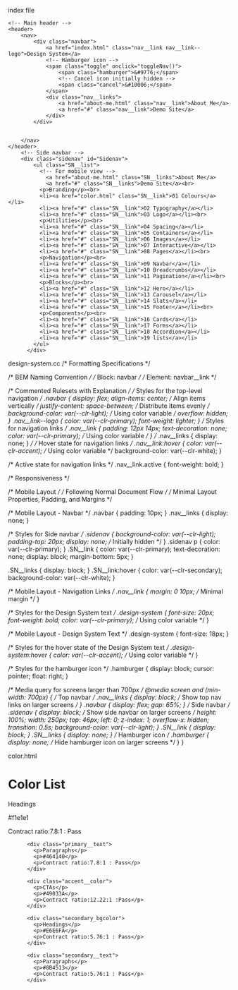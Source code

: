index file

<!DOCTYPE html>
<html lang="en">
<head>
    <meta charset="UTF-8">
    <meta name="viewport" content="width=device-width, initial-scale=1.0">
    <title>Document</title>
    <!-- External files' links -->
    <link rel="stylesheet" href="styles.css">
    <link rel="stylesheet" href="design-system.css">
    <script src="design-system.js" defer></script>
</head>
<body>
 
    <!-- Main header -->
    <header>
        <nav>
            <div class="navbar">
                <a href="index.html" class="nav__link nav__link--logo">Design System</a> 
                <!-- Hamburger icon -->
                <span class="toggle" onclick="toggleNav()">
                    <span class="hamburger">&#9776;</span>
                    <!-- Cancel icon initially hidden -->
                    <span class="cancel">&#10006;</span>
                </span>
                <div class="nav__links">
                    <a href="about-me.html" class="nav__link">About Me</a>
                    <a href="#" class="nav__link">Demo Site</a>
                </div>
            </div>
                
            
        </nav>
    </header>   
        <!-- Side navbar -->
        <div class="sidenav" id="Sidenav">
            <ul class="SN__list">
              <!-- For mobile view -->
                <a href="about-me.html" class="SN__links">About Me</a>
                <a href="#" class="SN__links">Demo Site</a><br>
              <p>Branding</p><br>
              <li><a href="color.html" class="SN__link">01 Colours</a></li>
              <li><a href="#" class="SN__link">02 Typography</a></li>
              <li><a href="#" class="SN__link">03 Logo</a></li><br> 
              <p>Utilities</p><br>
              <li><a href="#" class="SN__link">04 Spacing</a></li>
              <li><a href="#" class="SN__link">05 Containers</a></li>
              <li><a href="#" class="SN__link">06 Images</a></li>
              <li><a href="#" class="SN__link">07 Interactive</a></li>
              <li><a href="#" class="SN__link">08 Pages</a></li><br>
              <p>Navigation</p><br>
              <li><a href="#" class="SN__link">09 Navbar</a></li>
              <li><a href="#" class="SN__link">10 Breadcrumbs</a></li>
              <li><a href="#" class="SN__link">11 Pagination</a></li><br>
              <p>Blocks</p><br>
              <li><a href="#" class="SN__link">12 Hero</a></li>
              <li><a href="#" class="SN__link">13 Carousel</a></li>
              <li><a href="#" class="SN__link">14 Slats</a></li>
              <li><a href="#" class="SN__link">15 Footer</a></li><br>
              <p>Components</p><br>
              <li><a href="#" class="SN__link">16 Cards</a></li>
              <li><a href="#" class="SN__link">17 Forms</a></li>
              <li><a href="#" class="SN__link">18 Accordion</a></li>
              <li><a href="#" class="SN__link">19 lists</a></li>
            </ul>
          </div>

</body>
</html>


design-system.cc
/* Formatting Specifications */

/* BEM Naming Convention */
/* Block: navbar */
/* Element: navbar__link */

/* Commented Rulesets with Explanation */
/* Styles for the top-level navigation */
.navbar {
    display: flex;
    align-items: center; /* Align items vertically */
    justify-content: space-between; /* Distribute items evenly */
    background-color: var(--clr-light); /* Using color variable */
    overflow: hidden;
}
.nav__link--logo {
    color: var(--clr-primary);
    font-weight: lighter;
}
/* Styles for navigation links */
.nav__link {
    padding: 12px 14px;
    text-decoration: none;
    color: var(--clr-primary); /* Using color variable */
}
/* .nav__links {
    display: none;
} */
/* Hover state for navigation links */
.nav__link:hover {
    color: var(--clr-accent); /* Using color variable */
    background-color: var(--clr-white);
}

/* Active state for navigation links */
.nav__link.active {
    font-weight: bold;
}

/* Responsiveness */

/* Mobile Layout */
/* Following Normal Document Flow */
/* Minimal Layout Properties, Padding, and Margins */

/* Mobile Layout - Navbar */
.navbar {
    padding: 10px;
}
.nav__links {
    display: none;
}

/* Styles for Side navbar */
.sidenav {
    background-color: var(--clr-light);
    padding-top: 20px;
    display: none; /* Initially hidden */
}
.sidenav p {
    color: var(--clr-primary);
}
.SN__link {
    color: var(--clr-primary);
    text-decoration: none;
    display: block;
    margin-bottom: 5px;
}
  
.SN__links {
    display: block;
}
.SN__link:hover {
    color: var(--clr-secondary);
    background-color: var(--clr-white);
}

/* Mobile Layout - Navigation Links */
.nav__link {
    margin: 0 10px; /* Minimal margin */
}

/* Styles for the Design System text */
.design-system {
    font-size: 20px;
    font-weight: bold;
    color: var(--clr-primary); /* Using color variable */
}

/* Mobile Layout - Design System Text */
.design-system {
    font-size: 18px;
}

/* Styles for the hover state of the Design System text */
.design-system:hover {
    color: var(--clr-accent); /* Using color variable */
}

/* Styles for the hamburger icon */
.hamburger {
    display: block;
    cursor: pointer;
    float: right;
}


/* Media query for screens larger than 700px */
@media screen and (min-width: 700px) {
    /* Top navbar */
    .nav__links {
        display: block; /* Show top nav links on larger screens */
    }
    .navbar {
        display: flex;
        gap: 65%;
    }
    /* Side navbar */
    .sidenav {
        display: block; /* Show side navbar on larger screens */
        height: 100%;
        width: 250px;
        top: 46px;
        left: 0;
        z-index: 1;
        overflow-x: hidden;
        transition: 0.5s;
        background-color: var(--clr-light);
    }
    .SN__link {
        display: block;
    }
    .SN__links {
        display: none;
    }
    /* Hamburger icon */
    .hamburger {
        display: none; /* Hide hamburger icon on larger screens */
    }
}

color.html
          <h1>Color List</h1>
          <div class="primary_bgcolor">
            <p>Headings</p>
            <p>#f1e1e1</p>
            <p>Contract ratio:7.8:1 : Pass</p>
          </div>
    
          <div class="primary__text">
            <p>Paragraphs</p>
            <p>#464140</p>
            <p>Contract ratio:7.8:1 : Pass</p>
          </div>
    
          <div class="accent__color">
            <p>CTAs</p>
            <p>#49033A</p>
            <p>Contract ratio:12.22:1 :Pass</p>
          </div>
    
          <div class="secondary_bgcolor">
            <p>Headings</p>
            <p>#E6E6FA</p>
            <p>Contract ratio:5.76:1 : Pass</p>
          </div>
    
          <div class="secondary__text">
            <p>Paragraphs</p>
            <p>#8B4513</p>
            <p>Contract ratio:5.76:1 : Pass</p>
          </div>
